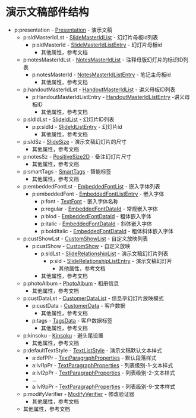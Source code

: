 # 演示文稿部件结构

- p:presentation - [Presentation](../ecma-part1/chapter19/presentation.md#192126-presentation-演示文稿) - 演示文稿
    - p:sldMasterIdLst - [SlideMasterIdList](../ecma-part1/chapter19/presentation.md#192137-sldmasteridlst-幻灯片母板id列表) - 幻灯片母板id列表
        - p:sldMasterId - [SlideMasterIdListEntry](../ecma-part1/chapter19/presentation.md#192136-sldmasterid-幻灯片母板id) - 幻灯片母板id
            - 其他属性，参考文档
    - p:notesMasterIdLst - [NotesMasterIdList](../ecma-part1/chapter19/presentation.md#192121-notesmasteridlst-notes-主-id-列表) - 注释母版幻灯片的标识ID列表
        - p:notesMasterId - [NotesMasterIdListEntry](../ecma-part1/chapter19/presentation.md#192120-notesmasterid-笔记主-id) - 笔记主母板id
            - 其他属性，参考文档
    - p:handoutMasterIdLst - [HandoutMasterIdList](../ecma-part1/chapter19/presentation.md#192115-handoutmasteridlst-讲义主-id-列表) - 讲义母板ID列表
        - p:HandoutMasterIdListEntry - [HandoutMasterIdListEntry](../ecma-part1/chapter19/presentation.md#192114-handoutmasterid-讲义主-id) -讲义母板ID
            - 其他属性，参考文档
    - p:sldIdLst - [SlideIdList](../ecma-part1/chapter19/presentation.md#192134-sldidlst-幻灯片id列表) - 幻灯片ID列表
        - p:p:sldId - [SlideIdListEntry](../ecma-part1/chapter19/presentation.md#192133-sldid-幻灯片id) - 幻灯片id
            - 其他属性，参考文档
    - p:sldSz - [SlideSize](../ecma-part1/chapter19/presentation.md#192139-sldsz-演示文稿幻灯片的尺寸) - 演示文稿幻灯片的尺寸
        - 其他属性，参考文档
    - p:notesSz - [PositiveSize2D](../ecma-part1/chapter19/presentation.md#192122-notessz-备注幻灯片尺寸) - 备注幻灯片尺寸
        - 其他属性，参考文档
    - p:smartTags - [SmartTags](../ecma-part1/chapter19/presentation.md#192140-smarttags-智能标签) - 智能标签
        - 其他属性，参考文档
    - p:embeddedFontLst - [EmbeddedFontList](../ecma-part1/chapter19/presentation.md#192110-embeddedfontlst-嵌入字体列表) - 嵌入字体列表
        - p:embeddedFont - [EmbeddedFontListEntry](../ecma-part1/chapter19/presentation.md#19219-embeddedfont-嵌入字体) - 嵌入字体
            - p:font - [TextFont](../ecma-part1/chapter19/presentation.md#192113-font-嵌入字体名称) - 嵌入字体名称
            - p:regular - [EmbeddedFontDataId](../ecma-part1/chapter19/presentation.md#192129-regular-常规嵌入字体) - 常规嵌入字体
            - p:blod - [EmbeddedFontDataId](../ecma-part1/chapter19/presentation.md#19211-bold-粗体嵌入字体) - 粗体嵌入字体
            - p:italic - [EmbeddedFontDataId](../ecma-part1/chapter19/presentation.md#192116-italic-斜体嵌入字体) - 斜体嵌入字体
            - p:boldItalic - [EmbeddedFontDataId](../ecma-part1/chapter19/presentation.md#19212-bolditalic-粗体斜体嵌入字体) - 粗体斜体嵌入字体
    - p:custShowLst - [CustomShowList](../ecma-part1/chapter19/presentation.md#19217-custshowlst-自定义放映列表) - 自定义放映列表
        - p:custShow - [CustomShow](../ecma-part1/chapter19/presentation.md#19216-custshow-自定义放映) - 自定义放映
            - p:sldLst - [SlideRelationshipList](../ecma-part1/chapter19/presentation.md#192135-sldlst-演示文稿幻灯片列表) - 演示文稿幻灯片列表
                - p:sld - [SlideRelationshipListEntry](../ecma-part1/chapter19/presentation.md#192131-sld-演示文稿幻灯片) - 演示文稿幻灯片
                    - 其他属性，参考文档
            - 其他属性，参考文档
    - p:photoAlbum - [PhotoAlbum](../ecma-part1/chapter19/presentation.md#192124-photoalbum-相册信息) - 相册信息
        - 其他属性，参考文档
    - p:custDataLst - [CustomerDataList](../ecma-part1/chapter19/presentation.md#192118-kiosk-信息亭幻灯片放映模式) - 信息亭幻灯片放映模式
        - p:custData - [CustomerData](../ecma-part1/chapter19/slides.md#193117-custdata-客户数据) - 客户数据
            - 其他属性，参考文档
        - p:tags - [TagsData](../ecma-part1/chapter19/slides.md#193147-tags-客户数据标签) - 客户数据标签
            - 其他属性，参考文档
    - p:kinsoku - [Kinsoku](../ecma-part1/chapter19/presentation.md#192117-kinsoku-避头尾设置) - 避头尾设置
        - 其他属性，参考文档
    - p:defaultTextStyle - [TextListStyle](../ecma-part1/chapter19/presentation.md#19218-defaulttextstyle-演示文稿默认文本样式) - 演示文稿默认文本样式
        - a:defPPr - [TextParagraphProperties](../ecma-part1/chapter21/main.md#211222-defppr-默认段落样式) - 默认段落样式
        - a:lvl1pPr - [TextParagraphProperties](../ecma-part1/chapter21/main.md#2112413-lvl1ppr-列表级别-1-文本样式) - 列表级别-1-文本样式
        - a:lvl2pPr - [TextParagraphProperties](../ecma-part1/chapter21/main.md#2112414-lvl2ppr-列表级别-2-文本样式) - 列表级别-2-文本样式
        - ...
        - a:lvl9pPr - [TextParagraphProperties](../ecma-part1/chapter21/main.md#2112421-lvl9ppr-列表级别-9-文本样式) - 列表级别-9-文本样式
    - p:modifyVerifier - [ModifyVerifier](../ecma-part1/chapter19/presentation.md#192119-modifyverifier-修改验证器) - 修改验证器
        - 其他属性，参考文档
    - 其他属性，参考文档